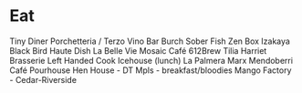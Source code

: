 # Eat

Tiny Diner
Porchetteria / Terzo Vino Bar
Burch
Sober Fish
Zen Box Izakaya
Black Bird
Haute Dish
La Belle Vie
Mosaic Café
612Brew
Tilia
Harriet Brasserie
Left Handed Cook
Icehouse (lunch)
La Palmera
Marx
Mendoberri Café
Pourhouse
Hen House - DT Mpls - breakfast/bloodies
Mango Factory - Cedar-Riverside
